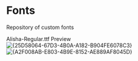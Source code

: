 # Fonts
Repository of custom fonts

Alisha-Regular.ttf Preview
![{25D58064-67D3-4B0A-A182-B904FE6078C3}](https://github.com/user-attachments/assets/8c4e834c-7f11-4629-b9e5-05830c02bfd4)
![{A2F008AB-E803-4B9E-8152-AE889AF8045D}](https://github.com/user-attachments/assets/23348491-148b-4d37-8965-cdfcd27e10b2)

